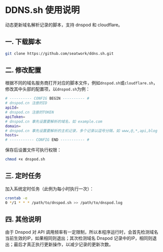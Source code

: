 # DDNS.sh 使用说明
动态更新域名解析记录的脚本，支持 dnspod 和 cloudflare。

## 一. 下载脚本

```bash
git clone https://github.com/seatwork/ddns.sh.git
```

## 二. 修改配置

根据不同的域名服务商打开对应的脚本文件，例如`dnspod.sh`或`cloudflare.sh`，修改其中头部的配置项，以`dnspod.sh`为例：

```bash
# ---------- CONFIG BEGIN ---------- #
# dnspod.cn 注册的ID
apiId=
# dnspod.cn 注册的TOKEN
apiToken=
# dnspod.cn 事先设置要解析的域名，如 example.com
domain=
# dnspod.cn 事先设置要解析的主机记录，多个记录以逗号分隔，如 www,@,*,api,blog
hosts=
# ----------- CONFIG END ----------- #
```

保存后设置文件可执行权限：

```bash
chmod +x dnspod.sh
```

## 三. 定时任务

加入系统定时任务（此例为每小时执行一次）：

```bash
crontab -e
0 */1 * * * /path/to/dnspod.sh >> /path/to/dnspod.log
```

## 四. 其他说明

由于 Dnspod 对 API 调用频率有一定限制，所以本程序运行时，会首先检测域名当前生效的IP，如果相同则退出；其次检测域名 Dnspod 记录中的IP，相同则退出；最后才真正执行更新操作，以减少记录的更新次数。
